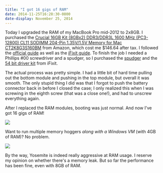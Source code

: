 ```yaml
---
title: "I got 16 gigs of RAM"
date: 2014-11-25T16:28:30-0800
date-display: November 25, 2014
---
```

Today I upgraded the RAM of my MacBook Pro mid-2012 to 2x8GB. I purchased the [Crucial 16GB Kit (8GBx2) DDR3/DDR3L 1600 MHz (PC3-12800) CL11 SODIMM 204-Pin 1.35V/1.5V Memory for Mac CT2K8G3S160BM](http://smile.amazon.com/dp/B008LTBJFW) from Amazon, which cost me $146.64 after tax. I followed the [official guide](http://support.apple.com/en-us/HT201165) as well as the [iFixit guide](https://www.ifixit.com/Guide/MacBook+Pro+13-Inch+Unibody+Mid+2012+RAM+Replacement/10374). To finish the job I needed a Phillips #00 screwdriver and a spudger, so I purchased the [spudger](https://www.ifixit.com/Store/Tools/Spudger/IF145-002) and the [54 bit driver kit](https://www.ifixit.com/Store/Tools/54-Bit-Driver-Kit/IF145-022-1) from iFixit.

The actual process was pretty simple. I had a little bit of hard time pulling out the bottom module and pushing in the top module, but overall it was smooth. The only stupid thing I did was that I forgot to push the battery connector back in before I closed the case; I only realized this when I was screwing in the eighth screw (that was a close one!), and had to unscrew everything again.

After I replaced the RAM modules, booting was just normal. And now I've got 16 gigs of RAM!

![](https://i.imgur.com/PGhdEGr.png)

Want to run multiple memory hoggers *along with a Windows VM* (with 4GB of RAM)? No problem.

![](https://i.imgur.com/czDcVaK.png)

By the way, Yosemite is indeed really aggressive at RAM usage. I reserve my opinion on whether there's a memory leak. But so far the performance has been fine, even with 8GB of RAM.

